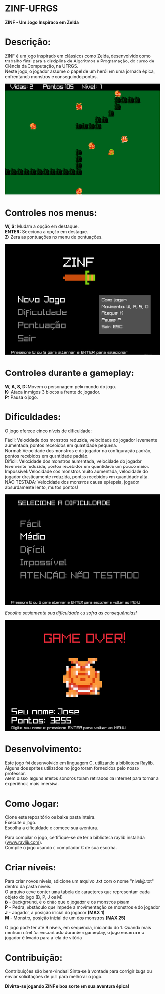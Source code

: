 # ZINF-UFRGS
**ZINF - Um Jogo Inspirado em Zelda**

# Descrição:
ZINF é um jogo inspirado em clássicos como Zelda, desenvolvido como trabalho final para a disciplina de Algoritmos e Programação, do curso de Ciência da Computação, na UFRGS.  
Neste jogo, o jogador assume o papel de um herói em uma jornada épica, enfrentando monstros e conseguindo pontos.

![](https://github.com/dev-joseh/ZINF-UFRGS/blob/main/Imagens/ZINF.gif)

# Controles nos menus:
**W, S:** Mudam a opção em destaque.  
**ENTER:** Seleciona a opção em destaque.  
**Z:** Zera as pontuações no menu de pontuações.  

![](https://github.com/dev-joseh/ZINF-UFRGS/blob/main/Imagens/Menu.PNG)

# Controles durante a gameplay:
**W, A, S, D:** Movem o personagem pelo mundo do jogo.  
**K:** Ataca inimigos 3 blocos a frente do jogador.  
**P:** Pausa o jogo.  

# Dificuldades:
O jogo oferece cinco níveis de dificuldade:

Fácil:        Velocidade dos monstros reduzida, velocidade do jogador levemente aumentada, pontos recebidos em quantidade pequena.  
Normal:       Velocidade dos monstros e do jogador na configuração padrão, pontos recebidos em quantidade padrão.  
Difícil: 	    Velocidade dos monstros aumentada, velocidade do jogador levemente reduzida, pontos recebidos em quantidade um pouco maior.  
Impossível: 	Velocidade dos monstros muito aumentada, velocidade do jogador drasticamente reduzida, pontos recebidos em quantidade alta.  
NÃO TESTADA: 	Velocidade dos monstros causa epilepsia, jogador absurdamente lento, muitos pontos!  

![](https://github.com/dev-joseh/ZINF-UFRGS/blob/main/Imagens/Dificuldades.PNG)

_Escolha sabiamente sua dificuldade ou sofra as consequências!_

![](https://github.com/dev-joseh/ZINF-UFRGS/blob/main/Imagens/GameOver.PNG)

# Desenvolvimento:
Este jogo foi desenvolvido em linguagem C, utilizando a biblioteca Raylib.  
Alguns dos sprites utilizados no jogo foram fornecidos pelo nosso professor.  
Além disso, alguns efeitos sonoros foram retirados da internet para tornar a experiência mais imersiva.  

# Como Jogar:
Clone este repositório ou baixe pasta inteira.  
Execute o jogo.  
Escolha a dificuldade e comece sua aventura.  

Para compilar o jogo, certifique-se de ter a biblioteca raylib instalada (www.raylib.com).  
Compile o jogo usando o compilador C de sua escolha.  

# Criar níveis:
Para criar novos níveis, adicione um arquivo .txt com o nome "nivel@.txt" dentro da pasta niveis.  
O arquivo deve conter uma tabela de caracteres que representam cada objeto do jogo (B, P, J ou M)  
**B** - Background, é o chão que o jogador e os monstros pisam  
**P** - Pedra, obstáculo que impede a movimentação de monstros e do jogador  
**J** - Jogador, a posição inicial do jogador       **(MAX 1)**  
**M** - Monstro, posição inicial de um dos monstros **(MAX 25)**  
  
O jogo pode ter até 9 níveis, em sequência, iniciando do 1. Quando mais nenhum nível for encontrado durante a
gameplay, o jogo encerra e o jogador é levado para a tela de vitória.

# Contribuição:
Contribuições são bem-vindas! Sinta-se à vontade para corrigir bugs ou enviar solicitações de pull para melhorar o jogo.  
  
**Divirta-se jogando ZINF e boa sorte em sua aventura épica!**
